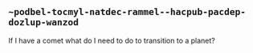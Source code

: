 ## `~podbel-tocmyl-natdec-rammel--hacpub-pacdep-dozlup-wanzod`
If I have a comet what do I need to do to transition to a planet?